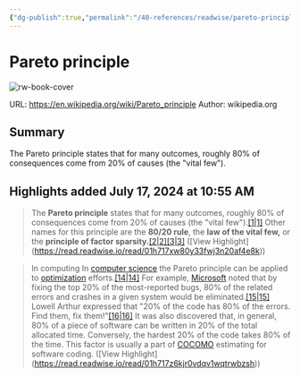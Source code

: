 ```yaml
---
{"dg-publish":true,"permalink":"/40-references/readwise/pareto-principle/","tags":["rw/articles"]}
---
```


# Pareto principle

![rw-book-cover](https://upload.wikimedia.org/wikipedia/commons/e/eb/Pareto_principle.png)
  
URL: https://en.wikipedia.org/wiki/Pareto_principle
Author: wikipedia.org

## Summary

The Pareto principle states that for many outcomes, roughly 80% of consequences come from 20% of causes (the "vital few").

## Highlights added July 17, 2024 at 10:55 AM
>The **Pareto principle** states that for many outcomes, roughly 80% of consequences come from 20% of causes (the "vital few").[[1\|1]](https://en.wikipedia.org/wiki/Pareto_principle#cite_note-NYT-1) Other names for this principle are the **80/20 rule**, the **law of the vital few,** or the **principle of factor sparsity.**[[2\|2]](https://en.wikipedia.org/wiki/Pareto_principle#cite_note-2)[[3\|3]](https://en.wikipedia.org/wiki/Pareto_principle#cite_note-:0-3) ([View Highlight] (https://read.readwise.io/read/01h717xw80y33fwj3n20af4e8k))


>In computing
>In [computer science](https://en.wikipedia.org/wiki/Computer_science) the Pareto principle can be applied to [optimization](https://en.wikipedia.org/wiki/Optimization_(computer_science)) efforts.[[14\|14]](https://en.wikipedia.org/wiki/Pareto_principle#cite_note-optimization-14) For example, [Microsoft](https://en.wikipedia.org/wiki/Microsoft) noted that by fixing the top 20% of the most-reported bugs, 80% of the related errors and crashes in a given system would be eliminated.[[15\|15]](https://en.wikipedia.org/wiki/Pareto_principle#cite_note-15) Lowell Arthur expressed that "20% of the code has 80% of the errors. Find them, fix them!"[[16\|16]](https://en.wikipedia.org/wiki/Pareto_principle#cite_note-16) It was also discovered that, in general, 80% of a piece of software can be written in 20% of the total allocated time. Conversely, the hardest 20% of the code takes 80% of the time. This factor is usually a part of [COCOMO](https://en.wikipedia.org/wiki/COCOMO) estimating for software coding. ([View Highlight] (https://read.readwise.io/read/01h717z6kjr0vdqv1wqtrwbzsh))


